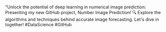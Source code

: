 "Unlock the potential of deep learning in numerical image prediction: Presenting my new GitHub project, Number Image Prediction! 🔍 Explore the algorithms and techniques behind accurate image forecasting. Let's dive in together! #DataScience #GitHub
